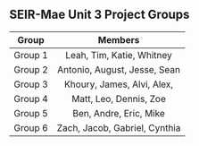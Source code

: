 ## SEIR-Mae Unit 3 Project Groups

| Group | Members |
|:------------:|:-----------:|
| Group 1 | Leah, Tim, Katie, Whitney
| Group 2 | Antonio, August, Jesse, Sean
| Group 3 | Khoury, James, Alvi, Alex,
| Group 4 | Matt, Leo, Dennis, Zoe
| Group 5 | Ben, Andre, Eric, Mike
| Group 6 | Zach, Jacob, Gabriel, Cynthia
 
